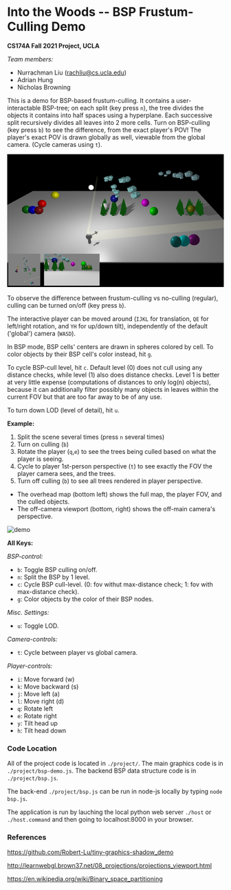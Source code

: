 # Into the Woods -- BSP Frustum-Culling Demo


**CS174A Fall 2021 Project, UCLA**

*Team members:*

- Nurrachman Liu (rachliu@cs.ucla.edu)
- Adrian Hung
- Nicholas Browning

This is a demo for BSP-based frustum-culling. It contains a user-interactable BSP-tree; on each split (key press `n`), the tree divides the objects it contains into half spaces using a hyperplane. Each successive split recursively divides all leaves into 2 more cells. Turn on BSP-culling (key press `b`) to see the difference, from the exact player's POV! The player's exact POV is drawn globally as well, viewable from the global camera. (Cycle cameras using `t`).

![main](./docs/main.png)

To observe the difference between frustum-culling vs no-culling (regular), culling can be turned on/off (key press `b`).

The interactive player can be moved around (`IJKL` for translation, `QE` for left/right rotation, and `YH` for up/down tilt), independently of the default ('global') camera (`WASD`).

In BSP mode, BSP cells' centers are drawn in spheres colored by cell. To color objects by their BSP cell's color instead, hit `g`.

To cycle BSP-cull level, hit `c`. Default level (0) does not cull using any distance checks, while level (1) also does distance checks. Level 1 is better at very little expense (computations of distances to only log(n) objects), because it can additionally filter possibly many objects in leaves within the current FOV but that are too far away to be of any use.

To turn down LOD (level of detail), hit `u`.


**Example:**
1. Split the scene several times (press `n` several times)
2. Turn on culling (`b`)
3. Rotate the player (`q`,`e`) to see the trees being culled based on what the player is seeing.
4. Cycle to player 1st-person perspective (`t`) to see exactly the FOV the player camera sees, and the trees.
5. Turn off culling (`b`) to see all trees rendered in player perspective.

- The overhead map (bottom left) shows the full map, the player FOV, and the culled objects.
- The off-camera viewport (bottom, right) shows the off-main camera's perspective.

![demo](./docs/demo.gif)


**All Keys:**

*BSP-control:*
- `b`:  Toggle BSP culling on/off.
- `n`:  Split the BSP by 1 level.
- `c`:  Cycle BSP cull-level. (0: fov withut max-distance check; 1: fov with max-distance check).
- `g`:  Color objects by the color of their BSP nodes.

*Misc. Settings:*
- `u`:  Toggle LOD.

*Camera-controls:*
- `t`:  Cycle between player vs global camera.

*Player-controls:*
- `i`: Move forward (w)
- `k`: Move backward (s)
- `j`: Move left (a)
- `l`: Move right (d)
- `q`: Rotate left
- `e`: Rotate right
- `y`: Tilt head up
- `h`: Tilt head down


### Code Location

All of the project code is located in `./project/`. The main graphics code is in `./project/bsp-demo.js`. The backend BSP data structure code is in `./project/bsp.js`.

The back-end `./project/bsp.js` can be run in node-js locally by typing `node bsp.js`.

The application is run by lauching the local python web server `./host` or `./host.command` and then going to localhost:8000 in your browser.


### References

https://github.com/Robert-Lu/tiny-graphics-shadow_demo

http://learnwebgl.brown37.net/08_projections/projections_viewport.html

https://en.wikipedia.org/wiki/Binary_space_partitioning


